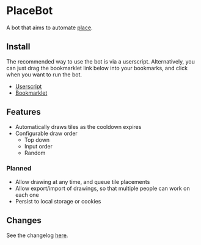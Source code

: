 # PlaceBot

A bot that aims to automate [place](//www.reddit.com/r/place).

## Install

The recommended way to use the bot is via a userscript. Alternatively, you can
just drag the bookmarklet link below into your bookmarks, and click when you want
to run the bot.

* [Userscript](https://github.com/grind086/PlaceBot/raw/master/dist/placebot.user.js)
* <a href="javascript:(function() {var j = document.createElement('script');j.setAttribute('type', 'text/javascript');j.setAttribute('src', 'https://raw.githubusercontent.com/ahalekelly/PlaceBot/master/blueCorner.js');var s = document.createElement('script');s.setAttribute('type', 'text/javascript');s.setAttribute('src','https://raw.githubusercontent.com/ahalekelly/PlaceBot/master/placebot.js');document.head.appendChild(s);})();">Bookmarklet</a>

## Features

* Automatically draws tiles as the cooldown expires
* Configurable draw order
    * Top down
    * Input order
    * Random

### Planned

* Allow drawing at any time, and queue tile placements
* Allow export/import of drawings, so that multiple people can work on each one
* Persist to local storage or cookies

## Changes

See the changelog [here](CHANGES.md).
